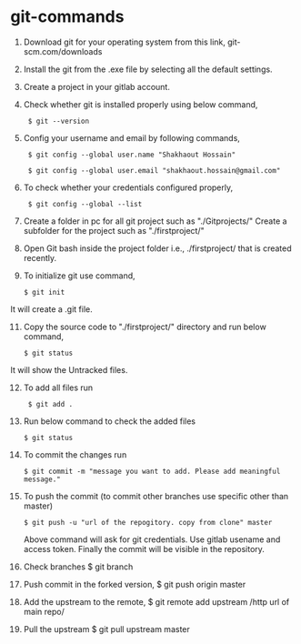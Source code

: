 # git-commands

1. Download git for your operating system from this link, git-scm.com/downloads

2. Install the git from the .exe file by selecting all the default settings.

3. Create a project in your gitlab account.

4. Check whether git is installed properly using below command,

		$ git --version

5. Config your username and email by following commands,
 
		$ git config --global user.name "Shakhaout Hossain"

		$ git config --global user.email "shakhaout.hossain@gmail.com"

6. To check whether your credentials configured properly,

		$ git config --global --list

7. Create a folder in pc for all git project such as "./Gitprojects/"
      Create a subfolder for the project such as "./firstproject/"

9. Open Git bash inside the project folder i.e., ./firstproject/ that is created recently.

10. To initialize git use command,

		$ git init
		
   It will create a .git file.

11. Copy the source code to "./firstproject/" directory and run below command,

		$ git status
		
   It will show the Untracked files.

12. To add all files run

		 $ git add .

13. Run below command to check the added files

		$ git status

14. To commit the changes run

		$ git commit -m "message you want to add. Please add meaningful message."

15. To push the commit (to commit other branches use specific other than master)

		$ git push -u "url of the repogitory. copy from clone" master 
		
    Above command will ask for git credentials. Use gitlab usename and access token. Finally the commit will be visible in the repository.

16. Check branches 
		$ git branch

17. Push commit in the forked version,
		$ git push origin master
		
18. Add the upstream to the remote,
		$ git remote add upstream /http url of main repo/
		
19. Pull the upstream 
		$ git pull upstream master
